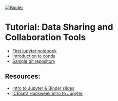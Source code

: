 [![Binder](https://mybinder.org/badge_logo.svg)](https://mybinder.org/v2/gh/geohackweek/datasharing/master?filepath=notebooks&urlpath=lab)

# Tutorial: Data Sharing and Collaboration Tools

- [First jupyter notebook]()
- [Introduction to conda]()
- [Sample git repository](https://github.com/geohackweek/sample_project_repository)

## Resources:

- [Intro to Jupyter & Binder slides](https://docs.google.com/presentation/d/15d__yUJF_JvNMqTnvXnhjQjNP5bJLc3rlR4tpWRCQxA/edit#slide=id.p)
- [ICESat2 Hackweek intro to Jupyter](https://github.com/ICESAT-2HackWeek/intro-jupyter-git)

